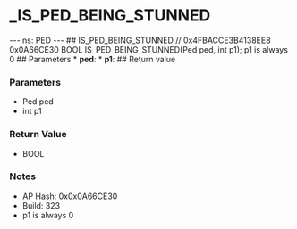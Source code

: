 # _IS_PED_BEING_STUNNED

--- ns: PED --- ## IS_PED_BEING_STUNNED  // 0x4FBACCE3B4138EE8 0x0A66CE30 BOOL IS_PED_BEING_STUNNED(Ped ped, int p1);  p1 is always 0  ## Parameters * **ped**: * **p1**:  ## Return value

### Parameters
* Ped ped
* int p1

### Return Value
* BOOL

### Notes
* AP Hash: 0x0x0A66CE30
* Build: 323
* p1 is always 0

